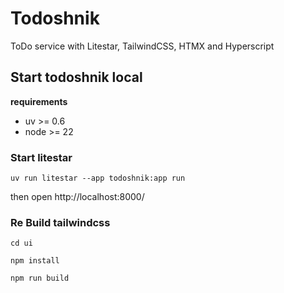 # Todoshnik

ToDo service with Litestar, TailwindCSS, HTMX and Hyperscript

## Start todoshnik local

**requirements**

- uv >= 0.6
- node >= 22

### Start litestar

```shell
uv run litestar --app todoshnik:app run
```

then open http://localhost:8000/

### Re Build tailwindcss

```shell
cd ui
```

```shell
npm install
```

```shell
npm run build
```
